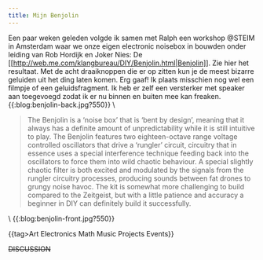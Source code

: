 ```yaml
---
title: Mijn Benjolin
---
```

Een paar weken geleden volgde ik samen met Ralph een workshop @STEIM in Amsterdam waar we onze eigen electronic noisebox in bouwden onder leiding van Rob Hordijk en Joker Nies: De [[http://web.me.com/klangbureau/DIY/Benjolin.html|Benjolin]]. Zie hier het resultaat. Met de acht draaiknoppen die er op zitten kun je de meest bizarre geluiden uit het ding laten komen. Erg gaaf! Ik plaats misschien nog wel een filmpje of een geluidsfragment. Ik heb er zelf een versterker met speaker aan toegevoegd zodat ik er nu binnen en buiten mee kan freaken.
\
{{:blog:benjolin-back.jpg?550}}
\

<blockquote>The Benjolin is a ‘noise box’ that is ‘bent by design’, meaning that it always has a definite amount of unpredictability while it is still intuitive to play. The Benjolin features two eighteen-octave range voltage controlled oscillators that drive a ‘rungler’ circuit, circuitry that in essence uses a special interference technique feeding back into the oscillators to force them into wild chaotic behaviour.
A special slightly chaotic filter is both excited and modulated by the signals from the rungler circuitry processes, producing sounds between fat drones to grungy noise havoc. The kit is somewhat more challenging to build compared to the Zeitgeist, but with a little patience and accuracy a beginner in DIY can definitely build it successfully.</blockquote>
\
{{:blog:benjolin-front.jpg?550}}




{{tag>Art Electronics Math Music Projects Events}}


~~DISCUSSION~~
